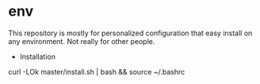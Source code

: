 # env
This repository is mostly for personalized configuration that easy install on any environment. Not really for other people.

+ Installation

curl -LOk master/install.sh | bash && source ~/.bashrc
